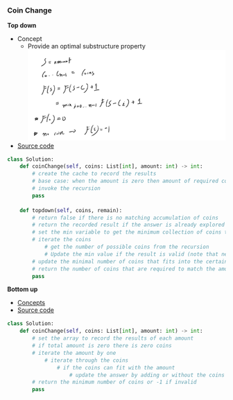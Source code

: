 ### Coin Change
**Top down**
- Concept
    - Provide an optimal substructure property
    ![Image of Yaktocat](images/dp.png)
- [Source code](source/Topdown.py)
```python
class Solution:
    def coinChange(self, coins: List[int], amount: int) -> int:
        # create the cache to record the results
        # base case: when the amount is zero then amount of required coins is zero
        # invoke the recursion
        pass
       
    def topdown(self, coins, remain):
        # return false if there is no matching accumulation of coins  
        # return the recorded result if the answer is already explored
        # set the min variable to get the minimum collection of coins to match the amount
        # iterate the coins
            # get the number of possible coins from the recursion
            # Update the min value if the result is valid (note that need to + 1 for the final result)
        # update the minimal number of coins that fits into the certain amount
        # return the number of coins that are required to match the amount
        pass
```

**Bottom up**
- [Concepts](images/Bottomup.png)
- [Source code](source/Bottomup.py)
```python
class Solution:
    def coinChange(self, coins: List[int], amount: int) -> int:
        # set the array to record the results of each amount
        # if total amount is zero there is zero coins
        # iterate the amount by one
            # iterate through the coins
                # if the coins can fit with the amount
                    # update the answer by adding or without the coins
        # return the minimum number of coins or -1 if invalid
        pass
```